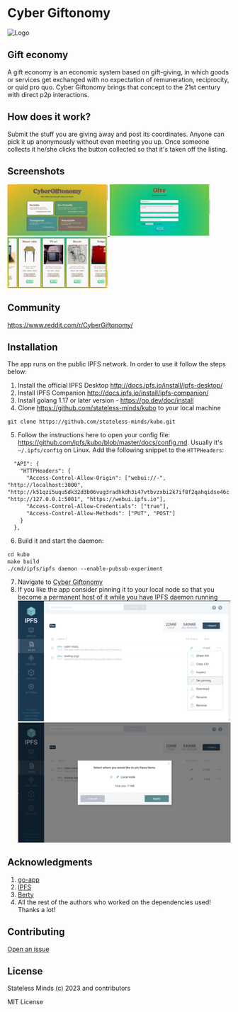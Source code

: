 # Cyber Giftonomy

![Logo](./assets/demo.gif)

## Gift economy

A gift economy is an economic system based on gift-giving, in which goods or services get exchanged with no expectation of remuneration, reciprocity, or quid pro quo. Cyber Giftonomy brings that concept to the 21st century with direct p2p interactions.

## How does it work?

Submit the stuff you are giving away and post its coordinates. Anyone can pick it up anonymously without even meeting you up. Once someone collects it he/she clicks the button collected so that it's taken off the listing.

## Screenshots

<a display="inline" href="./assets/home.png?raw=true">
<img src="./assets/home.png" width="45%" alt="Screenshot of the home screen" title="Screenshot of the home screen">
</a>

<a display="inline" href="./assets/give.png?raw=true">
<img src="./assets/give.png" width="45%" alt="Screenshot of the form screen" title="Screenshot of the form screen">
</a>

<a display="inline" href="./assets/browse.png?raw=true">
<img src="./assets/browse.png" width="45%" alt="Screenshot of the gallery screen" title="Screenshot of the gallery screen">
</a>

## Community

https://www.reddit.com/r/CyberGiftonomy/

## Installation

The app runs on the public IPFS network. In order to use it follow the steps below:

1. Install the official IPFS Desktop http://docs.ipfs.io/install/ipfs-desktop/
2. Install IPFS Companion http://docs.ipfs.io/install/ipfs-companion/
3. Install golang 1.17 or later version - https://go.dev/doc/install
4.  Clone https://github.com/stateless-minds/kubo to your local machine
```
git clone https://github.com/stateless-minds/kubo.git
```
5.  Follow the instructions here to open your config file: https://github.com/ipfs/kubo/blob/master/docs/config.md. Usually it's `~/.ipfs/config` on Linux. Add the following snippet to the `HTTPHeaders`:
```{
  "API": {
    "HTTPHeaders": {
      "Access-Control-Allow-Origin": ["webui://-", "http://localhost:3000", "http://k51qzi5uqu5dk32d3b06vug3radhkdh3i47vtbvzxbi2k7if8f2qahqidse46c.ipns.localhost:8080", "http://127.0.0.1:5001", "https://webui.ipfs.io"],
      "Access-Control-Allow-Credentials": ["true"],
      "Access-Control-Allow-Methods": ["PUT", "POST"]
    }
  },
 ```
6. Build it and start the daemon:
``` 
cd kubo
make build
./cmd/ipfs/ipfs daemon --enable-pubsub-experiment
```
7.  Navigate to <a href="https://ipfs.io/ipns/k51qzi5uqu5dk32d3b06vug3radhkdh3i47vtbvzxbi2k7if8f2qahqidse46c">Cyber Giftonomy</a>
8.  If you like the app consider pinning it to your local node so that you become a permanent host of it while you have IPFS daemon running
![SetPinning](./assets/pin.png)
![PinToLocalNode](./assets/pin-to-local-node.png)

## Acknowledgments

1. <a href="https://go-app.dev/">go-app</a>
2. <a href="https://ipfs.io/">IPFS</a>
3. <a href="https://berty.tech/">Berty</a>
4. All the rest of the authors who worked on the dependencies used! Thanks a lot!

## Contributing

<a href="https://github.com/stateless-minds/cyber-giftonomy/issues">Open an issue</a>

## License

Stateless Minds (c) 2023 and contributors

MIT License
